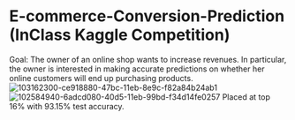 # E-commerce-Conversion-Prediction (InClass Kaggle Competition)
Goal: The owner of an online shop wants to increase revenues. In particular, the owner is interested in making accurate predictions on whether her online customers will end up purchasing products.
![103162300-ce918880-47bc-11eb-8e9c-f82a84b24ab1](https://user-images.githubusercontent.com/9574355/103987944-41a2e380-515b-11eb-8130-14d0c69515c9.png)
![102584940-6adcd080-40d5-11eb-99bd-f34d14fe0257](https://user-images.githubusercontent.com/9574355/103987958-48315b00-515b-11eb-9240-defbe459d0a6.png)
Placed at top 16% with 93.15% test accuracy.
